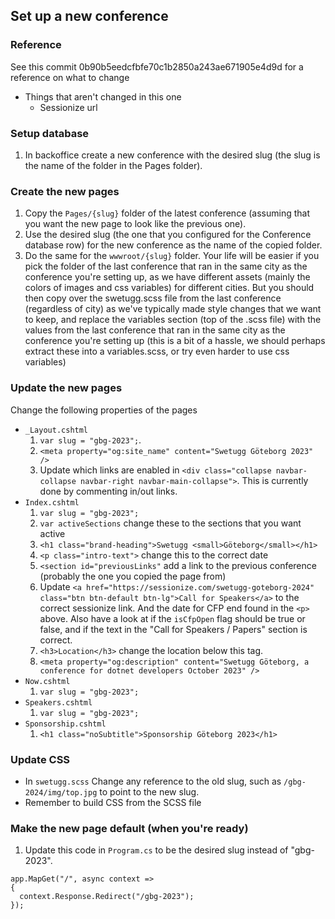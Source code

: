 ## Set up a new conference

### Reference
See this commit 0b90b5eedcfbfe70c1b2850a243ae671905e4d9d for a reference on what to change
- Things that aren't changed in this one
  - Sessionize url

### Setup database
1. In backoffice create a new conference with the desired slug (the slug is the name of the folder in the Pages folder).

### Create the new pages
1. Copy the `Pages/{slug}` folder of the latest conference (assuming that you want the new page to look like the previous one).
1. Use the desired slug (the one that you configured for the Conference database row) for the new conference as the name of the copied folder.
1. Do the same for the `wwwroot/{slug}` folder. Your life will be easier if you pick the folder of the last conference that ran in the same city as the conference you're setting up, as we have different assets (mainly the colors of images and css variables) for different cities. But you should then copy over the swetugg.scss file from the last conference (regardless of city) as we've typically made style changes that we want to keep, and replace the variables section (top of the .scss file) with the values from the last conference that ran in the same city as the conference you're setting up (this is a bit of a hassle, we should perhaps extract these into a variables.scss, or try even harder to use css variables)

### Update the new pages
Change the following properties of the pages
- `_Layout.cshtml`
    1. `var slug = "gbg-2023";`.
    1. `<meta property="og:site_name" content="Swetugg Göteborg 2023" />`
    1. Update which links are enabled in `<div class="collapse navbar-collapse navbar-right navbar-main-collapse">`. This is currently done by commenting in/out links.
- `Index.cshtml`
    1. `var slug = "gbg-2023";`
    1. `var activeSections` change these to the sections that you want active
    1. `<h1 class="brand-heading">Swetugg <small>Göteborg</small></h1>`
    1. `<p class="intro-text">` change this to the correct date
    1. `<section id="previousLinks"` add a link to the previous conference (probably the one you copied the page from)
    1. Update `<a href="https://sessionize.com/swetugg-goteborg-2024" class="btn btn-default btn-lg">Call for Speakers</a>` to the correct sessionize link. And the date for CFP end found in the `<p>` above. Also have a look at if the `isCfpOpen` flag should be true or false, and if the text in the "Call for Speakers / Papers" section is correct.
    1. `<h3>Location</h3>` change the location below this tag.
    1. `<meta property="og:description" content="Swetugg Göteborg, a conference for dotnet developers October 2023" />`
- `Now.cshtml`
    1. `var slug = "gbg-2023";`
- `Speakers.cshtml`
    1. `var slug = "gbg-2023";`
- `Sponsorship.cshtml`
    1. `<h1 class="noSubtitle">Sponsorship Göteborg 2023</h1>`

### Update CSS
- In `swetugg.scss` Change any reference to the old slug, such as `/gbg-2024/img/top.jpg` to point to the new slug.
- Remember to build CSS from the SCSS file

### Make the new page default (when you're ready)
1. Update this code in `Program.cs` to be the desired slug instead of "gbg-2023".
```
app.MapGet("/", async context =>
{
  context.Response.Redirect("/gbg-2023");
});
```
